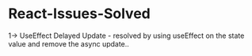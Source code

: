 # React-Issues-Solved

1-> UseEffect Delayed Update
    - resolved by using useEffect on the state value and remove the async update..
